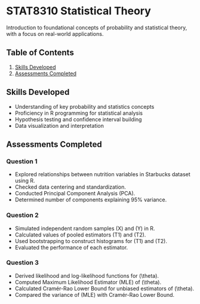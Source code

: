 # STAT8310 Statistical Theory

Introduction to foundational concepts of probability and statistical theory, with a focus on real-world applications.

## Table of Contents
1. [Skills Developed](#skills-developed)
2. [Assessments Completed](#assessments-completed)


## Skills Developed
- Understanding of key probability and statistics concepts
- Proficiency in R programming for statistical analysis
- Hypothesis testing and confidence interval building
- Data visualization and interpretation

## Assessments Completed

### Question 1
- Explored relationships between nutrition variables in Starbucks dataset using R.
- Checked data centering and standardization.
- Conducted Principal Component Analysis (PCA).
- Determined number of components explaining 95% variance.

### Question 2
- Simulated independent random samples \(X\) and \(Y\) in R.
- Calculated values of pooled estimators \(T1\) and \(T2\).
- Used bootstrapping to construct histograms for \(T1\) and \(T2\).
- Evaluated the performance of each estimator.

### Question 3
- Derived likelihood and log-likelihood functions for \(\theta\).
- Computed Maximum Likelihood Estimator (MLE) of \(\theta\).
- Calculated Cramér-Rao Lower Bound for unbiased estimators of \(\theta\).
- Compared the variance of \(MLE\) with Cramér-Rao Lower Bound.

